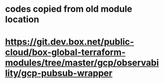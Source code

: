 # codes copied from old module location
# https://git.dev.box.net/public-cloud/box-global-terraform-modules/tree/master/gcp/observability/gcp-pubsub-wrapper
